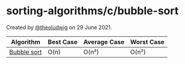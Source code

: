 # sorting-algorithms/c/bubble-sort

Created by [@theoludwig](https://github.com/theoludwig) on 29 June 2021.

| Algorithm                                             | Best Case | Average Case | Worst Case |
| ----------------------------------------------------- | --------- | ------------ | ---------- |
| [Bubble sort](https://wikipedia.org/wiki/Bubble_sort) | O(n)      | O(n²)        | O(n²)      |
